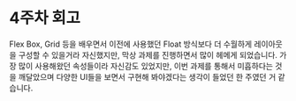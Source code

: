 # 4주차 회고

Flex Box, Grid 등을 배우면서 이전에 사용했던 Float 방식보다 더 수월하게 레이아웃을 구성할 수 있을거라 자신했지만, 막상 과제를 진행하면서 많이 헤메게 되었습니다.
가장 많이 사용해왔던 속성들이라 자신감도 있었지만, 이번 과제를 통해서 미흡하다는 것을 깨달았으며 다양한 UI들을 보면서 구현해 봐야겠다는 생각이 들었던 한 주였던 거 같습니다.
